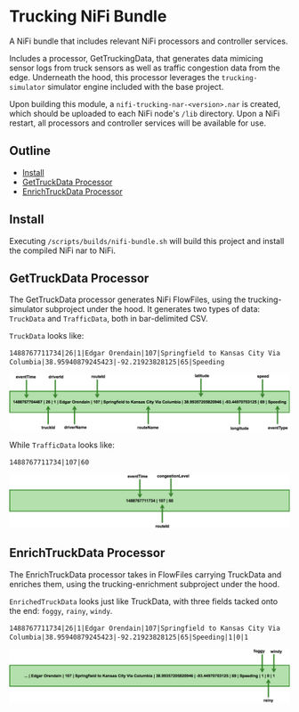 # Trucking NiFi Bundle

A NiFi bundle that includes relevant NiFi processors and controller services.

Includes a processor, GetTruckingData, that generates data mimicing sensor logs from truck sensors as well as traffic congestion data from the edge.  Underneath the hood, this processor leverages the `trucking-simulator` simulator engine included with the base project.

Upon building this module, a `nifi-trucking-nar-<version>.nar` is created, which should be uploaded to each NiFi node's `/lib` directory.  Upon a NiFi restart, all processors and controller services will be available for use.

## Outline

-   [Install](#install)
-   [GetTruckData Processor](#gettruckdata-processor)
-   [EnrichTruckData Processor](#enrichtruckdata-processor)

## Install

Executing `/scripts/builds/nifi-bundle.sh` will build this project and install the compiled NiFi nar to NiFi.

## GetTruckData Processor

The GetTruckData processor generates NiFi FlowFiles, using the trucking-simulator subproject under the hood.  It generates two types of data: `TruckData` and `TrafficData`, both in bar-delimited CSV.

`TruckData` looks like:
```
1488767711734|26|1|Edgar Orendain|107|Springfield to Kansas City Via Columbia|38.95940879245423|-92.21923828125|65|Speeding
```
![TruckData fields](readme-assets/truck-data_fields.png)

While `TrafficData` looks like:
```
1488767711734|107|60
```
![TrafficData fields](readme-assets/traffic-data_fields.png)

## EnrichTruckData Processor

The EnrichTruckData processor takes in FlowFiles carrying TruckData and enriches them, using the trucking-enrichment subproject under the hood.

`EnrichedTruckData` looks just like TruckData, with three fields tacked onto the end: `foggy`, `rainy`, `windy`.
```
1488767711734|26|1|Edgar Orendain|107|Springfield to Kansas City Via Columbia|38.95940879245423|-92.21923828125|65|Speeding|1|0|1
```
![EnrichedTruckData fields](readme-assets/enriched-truck-data_fields.png)
